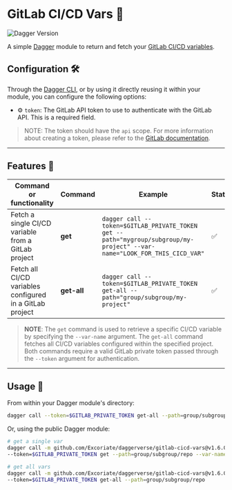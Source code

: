 # GitLab CI/CD Vars 🚀

![Dagger Version](https://img.shields.io/badge/dagger%20version-%3E=0.10.0-0f0f19.svg?style=flat-square)


A simple [Dagger](https://dagger.io) module to return and fetch your [GitLab CI/CD variables](https://docs.gitlab.com/ee/ci/variables/).

## Configuration 🛠️

Through the [Dagger CLI](https://docs.dagger.io/cli/465058/install), or by using it directly reusing it within your module, you can configure the following options:

* ⚙️ `token`: The GitLab API token to use to authenticate with the GitLab API. This is a required field.

>NOTE: The token should have the `api` scope. For more information about creating a token, please refer to the [GitLab documentation](https://docs.gitlab.com/ee/user/profile/personal_access_tokens.html).

---

## Features 🎨

| Command or functionality                                 | Command     | Example                                                                                                                  | Status |
|----------------------------------------------------------|-------------|--------------------------------------------------------------------------------------------------------------------------|--------|
| Fetch a single CI/CD variable from a GitLab project      | **get**     | `dagger call --token=$GITLAB_PRIVATE_TOKEN get --path="mygroup/subgroup/my-project" --var-name="LOOK_FOR_THIS_CICD_VAR"` | ✅      |
| Fetch all CI/CD variables configured in a GitLab project | **get-all** | `dagger call --token=$GITLAB_PRIVATE_TOKEN get-all --path="group/subgroup/my-project"`                                   | ✅      |

> **NOTE**: The `get` command is used to retrieve a specific CI/CD variable by specifying the `--var-name` argument. The `get-all` command fetches all CI/CD variables configured within the specified project. Both commands require a valid GitLab private token passed through the `--token` argument for authentication.

---

## Usage 🚀

From within your Dagger module's directory:

  ```bash
dagger call --token=$GITLAB_PRIVATE_TOKEN get-all --path=group/subgroup/repo-or-project
```

Or, using the public Dagger module:

  ```bash
# get a single var
dagger call -m github.com/Excoriate/daggerverse/gitlab-cicd-vars@v1.6.0 \
--token=$GITLAB_PRIVATE_TOKEN get --path=group/subgroup/repo --var-name="HOMEBREW_PROJECT_ACCESS_TOKEN"

# get all vars
dagger call -m github.com/Excoriate/daggerverse/gitlab-cicd-vars@v1.6.0 \
--token=$GITLAB_PRIVATE_TOKEN get-all --path=group/subgroup/repo

```
